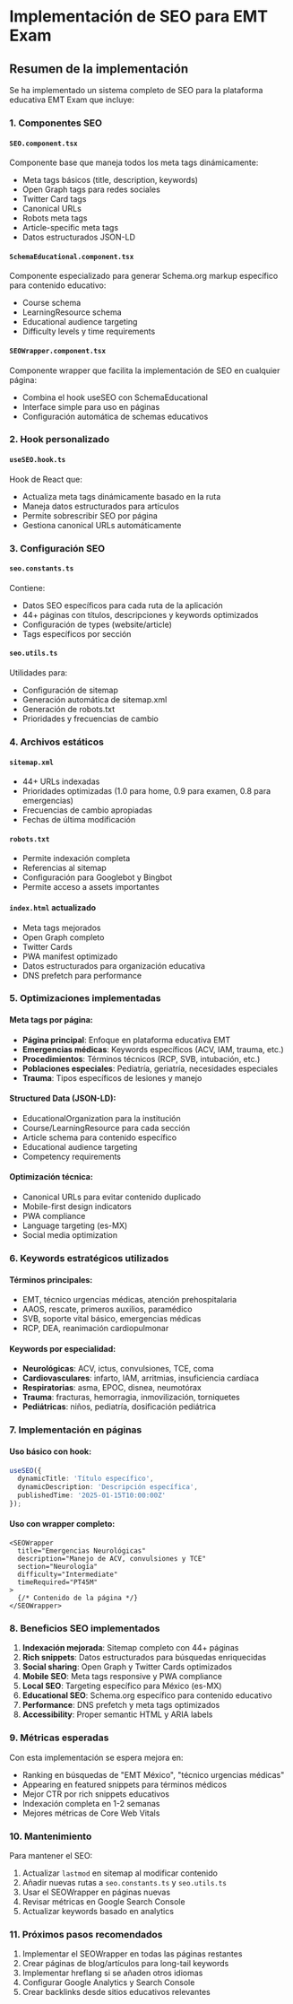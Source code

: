 # Implementación de SEO para EMT Exam

## Resumen de la implementación

Se ha implementado un sistema completo de SEO para la plataforma educativa EMT Exam que incluye:

### 1. Componentes SEO

#### `SEO.component.tsx`

Componente base que maneja todos los meta tags dinámicamente:

- Meta tags básicos (title, description, keywords)
- Open Graph tags para redes sociales
- Twitter Card tags
- Canonical URLs
- Robots meta tags
- Article-specific meta tags
- Datos estructurados JSON-LD

#### `SchemaEducational.component.tsx`

Componente especializado para generar Schema.org markup específico para contenido educativo:

- Course schema
- LearningResource schema
- Educational audience targeting
- Difficulty levels y time requirements

#### `SEOWrapper.component.tsx`

Componente wrapper que facilita la implementación de SEO en cualquier página:

- Combina el hook useSEO con SchemaEducational
- Interface simple para uso en páginas
- Configuración automática de schemas educativos

### 2. Hook personalizado

#### `useSEO.hook.ts`

Hook de React que:

- Actualiza meta tags dinámicamente basado en la ruta
- Maneja datos estructurados para artículos
- Permite sobrescribir SEO por página
- Gestiona canonical URLs automáticamente

### 3. Configuración SEO

#### `seo.constants.ts`

Contiene:

- Datos SEO específicos para cada ruta de la aplicación
- 44+ páginas con títulos, descripciones y keywords optimizados
- Configuración de types (website/article)
- Tags específicos por sección

#### `seo.utils.ts`

Utilidades para:

- Configuración de sitemap
- Generación automática de sitemap.xml
- Generación de robots.txt
- Prioridades y frecuencias de cambio

### 4. Archivos estáticos

#### `sitemap.xml`

- 44+ URLs indexadas
- Prioridades optimizadas (1.0 para home, 0.9 para examen, 0.8 para emergencias)
- Frecuencias de cambio apropiadas
- Fechas de última modificación

#### `robots.txt`

- Permite indexación completa
- Referencias al sitemap
- Configuración para Googlebot y Bingbot
- Permite acceso a assets importantes

#### `index.html` actualizado

- Meta tags mejorados
- Open Graph completo
- Twitter Cards
- PWA manifest optimizado
- Datos estructurados para organización educativa
- DNS prefetch para performance

### 5. Optimizaciones implementadas

#### Meta tags por página:

- **Página principal**: Enfoque en plataforma educativa EMT
- **Emergencias médicas**: Keywords específicos (ACV, IAM, trauma, etc.)
- **Procedimientos**: Términos técnicos (RCP, SVB, intubación, etc.)
- **Poblaciones especiales**: Pediatría, geriatría, necesidades especiales
- **Trauma**: Tipos específicos de lesiones y manejo

#### Structured Data (JSON-LD):

- EducationalOrganization para la institución
- Course/LearningResource para cada sección
- Article schema para contenido específico
- Educational audience targeting
- Competency requirements

#### Optimización técnica:

- Canonical URLs para evitar contenido duplicado
- Mobile-first design indicators
- PWA compliance
- Language targeting (es-MX)
- Social media optimization

### 6. Keywords estratégicos utilizados

#### Términos principales:

- EMT, técnico urgencias médicas, atención prehospitalaria
- AAOS, rescate, primeros auxilios, paramédico
- SVB, soporte vital básico, emergencias médicas
- RCP, DEA, reanimación cardiopulmonar

#### Keywords por especialidad:

- **Neurológicas**: ACV, ictus, convulsiones, TCE, coma
- **Cardiovasculares**: infarto, IAM, arritmias, insuficiencia cardíaca
- **Respiratorias**: asma, EPOC, disnea, neumotórax
- **Trauma**: fracturas, hemorragia, inmovilización, torniquetes
- **Pediátricas**: niños, pediatría, dosificación pediátrica

### 7. Implementación en páginas

#### Uso básico con hook:

```typescript
useSEO({
  dynamicTitle: 'Título específico',
  dynamicDescription: 'Descripción específica',
  publishedTime: '2025-01-15T10:00:00Z'
});
```

#### Uso con wrapper completo:

```tsx
<SEOWrapper
  title="Emergencias Neurológicas"
  description="Manejo de ACV, convulsiones y TCE"
  section="Neurología"
  difficulty="Intermediate"
  timeRequired="PT45M"
>
  {/* Contenido de la página */}
</SEOWrapper>
```

### 8. Beneficios SEO implementados

1. **Indexación mejorada**: Sitemap completo con 44+ páginas
2. **Rich snippets**: Datos estructurados para búsquedas enriquecidas
3. **Social sharing**: Open Graph y Twitter Cards optimizados
4. **Mobile SEO**: Meta tags responsive y PWA compliance
5. **Local SEO**: Targeting específico para México (es-MX)
6. **Educational SEO**: Schema.org específico para contenido educativo
7. **Performance**: DNS prefetch y meta tags optimizados
8. **Accessibility**: Proper semantic HTML y ARIA labels

### 9. Métricas esperadas

Con esta implementación se espera mejora en:

- Ranking en búsquedas de "EMT México", "técnico urgencias médicas"
- Appearing en featured snippets para términos médicos
- Mejor CTR por rich snippets educativos
- Indexación completa en 1-2 semanas
- Mejores métricas de Core Web Vitals

### 10. Mantenimiento

Para mantener el SEO:

1. Actualizar `lastmod` en sitemap al modificar contenido
2. Añadir nuevas rutas a `seo.constants.ts` y `seo.utils.ts`
3. Usar el SEOWrapper en páginas nuevas
4. Revisar métricas en Google Search Console
5. Actualizar keywords basado en analytics

### 11. Próximos pasos recomendados

1. Implementar el SEOWrapper en todas las páginas restantes
2. Crear páginas de blog/artículos para long-tail keywords
3. Implementar hreflang si se añaden otros idiomas
4. Configurar Google Analytics y Search Console
5. Crear backlinks desde sitios educativos relevantes
